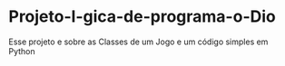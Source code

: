 # Projeto-l-gica-de-programa-o-Dio
Esse projeto e sobre as Classes de um Jogo e um código simples em Python
